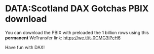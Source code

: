 # DATA:Scotland DAX Gotchas PBIX download

You can download the PBIX with preloaded the 1 billion rows using this **permanent** WeTransfer link: https://we.tl/t-0CMG3IPcH6

Have fun with DAX!
